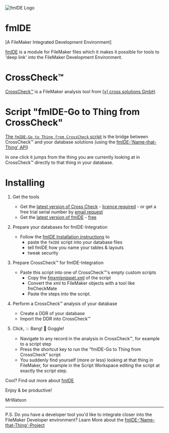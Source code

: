 ![fmIDE Logo](https://raw.githubusercontent.com/wiki/fmIDE/fmIDE/images/fmide.png)
# fmIDE
[A FileMaker Integrated Development Environment]

[fmIDE](https://github.com/fmIDE/fmIDE) is a module for FileMaker files which it makes it possible for tools to 'deep link' into the FileMaker Development Environment.

# CrossCheck™

[CrossCheck™](http://www.fm-crosscheck.com) is a FileMaker analysis tool from [[x] cross solutions GmbH](https://www.cross-solutions.de/).

# Script "fmIDE-Go to Thing from CrossCheck"

[The `fmIDE-Go to Thing from CrossCheck` script](Script-fmIDE-Go-to-Thing-from-CrossCheck.txt) is the bridge between CrossCheck™ and your database solutions (using the [fmIDE-'Name-that-Thing' API](https://github.com/fmIDE/fmIDE/wiki/fmIDE-'Name-that-Thing'-API))

In one click it jumps from the thing you are currently looking at in CrossCheck™ directly to that thing in your database.

# Installing

1. Get the tools
   - Get the [latest version of Cross Check](http://www.fm-crosscheck.com/Download.html) - [licence required](http://www.fm-crosscheck.com/Purchase.html) - or get a free trial serial number by [email request](mailto:info@cross-solution.com?subject=Trial%20licence&body=Hello%20Mr.%20Egginger%2C%0D%0DI%20have%20come%20across%20MrWatson's%20%5BfmIDE%20Integration%20for%20CrossCheck%5D(https:%2F%2Fgithub.com%2FfmIDE%2FfmIDE%2Fwiki%2FfmIDE-Integrations%23crosscheck)%2C%20and%20would%20like%20to%20try%20out%20CrossCheck%E2%84%A2%EF%B8%8F%20for%20the%20trial%20period.%0D%0DPlease%20could%20you%20send%20me%20a%20trial%20license.%0D%0DWith%20thanks%2C%0D%0D)
   - Get the [latest version of fmIDE](https://github.com/fmIDE/fmIDE/releases) - [free](http://fmworkmate.com/donate)

2. Prepare your databases for fmIDE-Integration
   - Follow the [fmIDE Installation instructions](https://github.com/fmIDE/fmIDE/wiki/Home#installing-fmide) to
     - paste the `fmIDE` script into your database files
     - tell fmIDE how you name your tables & layouts
     - tweak security
     

3. Prepare CrossCheck™ for fmIDE-Integration
   - Paste this script into one of CrossCheck™'s empty custom scripts
     - Copy the [fmxmlsnippet.xml](fmxmlsnippet.xml) of the script
     - Convert the xml to FileMaker objects with a tool like fmCheckMate
     - Paste the steps into the script.

3. Perform a CrossCheck™ analysis of your database
   - Create a DDR of your database
   - Import the DDR into CrossCheck™

4. Click, 💥 Bang! 👀 Goggle!
   - Navigate to any record in the analysis in CrossCheck™, for example to a script step
   - Press the shortcut key to run the "fmIDE-Go to Thing from CrossCheck" script
   - You suddenly find yourself (more or less) looking at that thing in FileMaker, for example in the Script Workspace editing the script at exactly the script step.

Cool? Find out more about [fmIDE](https://github.com/fmIDE/fmIDE/wiki)

Enjoy & be productive!

MrWatson

---

P.S. Do you have a developer tool you'd like to integrate closer into the FileMaker Developer environment? Learn More about the [fmIDE-'Name-that-Thing'-Project](https://github.com/fmIDE/fmIDE/wiki/fmIDE-'Name-that-Thing'-Project)
